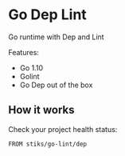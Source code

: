 # Go Dep Lint
Go runtime with Dep and Lint

Features:

* Go 1.10
* Golint
* Go Dep out of the box

## How it works

Check your project health status:

```
FROM stiks/go-lint/dep
```
